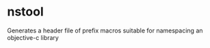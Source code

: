 nstool
======

Generates a header file of prefix macros suitable for namespacing an objective-c library